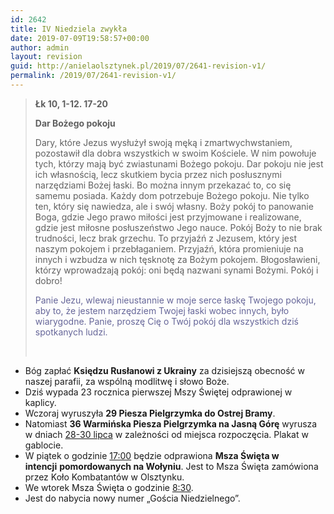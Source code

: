 ```yaml
---
id: 2642
title: IV Niedziela zwykła
date: 2019-07-09T19:58:57+00:00
author: admin
layout: revision
guid: http://anielaolsztynek.pl/2019/07/2641-revision-v1/
permalink: /2019/07/2641-revision-v1/
---
```

> **Łk 10, 1-12. 17-20**
> 
> **Dar Bożego pokoju**
> 
> Dary, które Jezus wysłużył swoją męką i zmartwychwstaniem, pozostawił dla dobra wszystkich w swoim Kościele. W nim powołuje tych, którzy mają być zwiastunami Bożego pokoju. Dar pokoju nie jest ich własnością, lecz skutkiem bycia przez nich posłusznymi narzędziami Bożej łaski. Bo można innym przekazać to, co się samemu posiada. Każdy dom potrzebuje Bożego pokoju. Nie tylko ten, który się nawiedza, ale i swój własny. Boży pokój to panowanie Boga, gdzie Jego prawo miłości jest przyjmowane i realizowane, gdzie jest miłosne posłuszeństwo Jego nauce. Pokój Boży to nie brak trudności, lecz brak grzechu. To przyjaźń z Jezusem, który jest naszym pokojem i przebłaganiem. Przyjaźń, która promieniuje na innych i wzbudza w nich tęsknotę za Bożym pokojem. Błogosławieni, którzy wprowadzają pokój: oni będą nazwani synami Bożymi. Pokój i dobro!
> 
> <span style="color: #666699;"><span style="color: #666699;">Panie </span>Jezu, wlewaj nieustannie w moje serce łaskę Twojego pokoju, aby to, że jestem narzędziem Twojej łaski wobec innych, było wiarygodne. Panie, proszę Cię o Twój pokój dla wszystkich dziś spotkanych ludzi.</span>
> 
> &nbsp;

  * Bóg zapłać **Księdzu Rusłanowi z Ukrainy** za dzisiejszą obecność w naszej parafii, za wspólną modlitwę i słowo Boże.
  * Dziś wypada 23 rocznica pierwszej Mszy Świętej odprawionej w kaplicy.
  * Wczoraj wyruszyła **29 Piesza Pielgrzymka do Ostrej Bramy**.
  * Natomiast **36 Warmińska Piesza Pielgrzymka na Jasną Górę** wyrusza w dniach <span style="text-decoration: underline;">28-30 lipca</span> w zależności od miejsca rozpoczęcia. Plakat w gablocie.
  * W piątek o godzinie <span style="text-decoration: underline;">17:00</span> będzie odprawiona **Msza Święta w intencji** **pomordowanych na Wołyniu**. Jest to Msza Święta zamówiona przez Koło Kombatantów w Olsztynku.
  * We wtorek Msza Święta o godzinie <span style="text-decoration: underline;">8:30</span>.
  * Jest do nabycia nowy numer &#8222;Gościa Niedzielnego&#8221;.